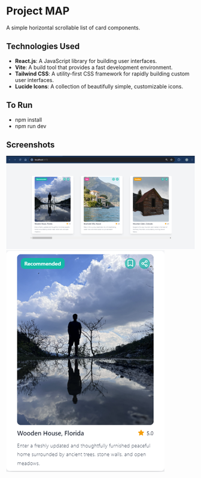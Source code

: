 # Project MAP

A simple horizontal scrollable list of card components.

## Technologies Used

- **React.js**: A JavaScript library for building user interfaces.
- **Vite**: A build tool that provides a fast development environment.
- **Tailwind CSS**: A utility-first CSS framework for rapidly building custom user interfaces.
- **Lucide Icons**: A collection of beautifully simple, customizable icons.

## To Run

- npm install
- npm run dev

## Screenshots

![Home Page](public/Dashboard.png)
![Card](public/Card.png)

